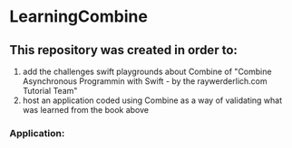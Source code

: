 # LearningCombine
## This repository was created in order to: 
1. add the challenges swift playgrounds about Combine of "Combine Asynchronous Programmin with Swift - by the raywerderlich.com Tutorial Team"
2. host an application coded using Combine as a way of validating what was learned from the book above

### Application:
